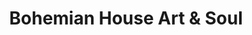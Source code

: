 ---
title: "Bohemian House Art & Soul"
url: /ellicott-city/bohemian-house-art-and-soul/
shop: gift
---